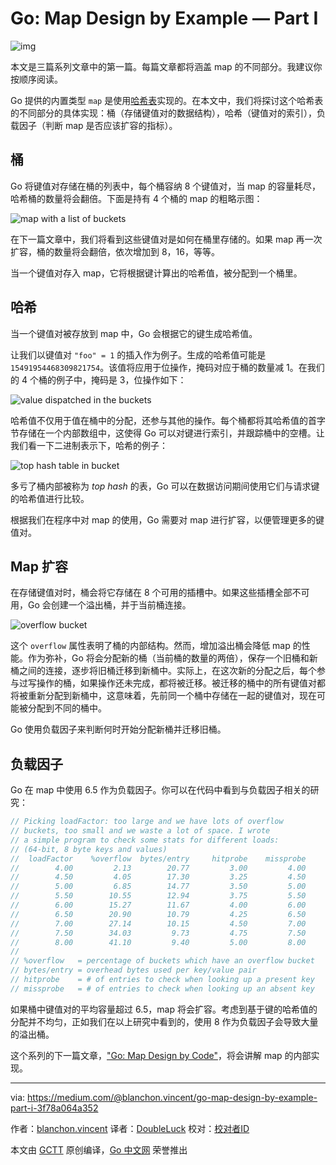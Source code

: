 # Go: Map Design by Example — Part I

![img](https://github.com/studygolang/gctt-images/blob/master/go-map-design-by-example-part-I/1_HFwlzPXZ1nXxKMwumjrlmQ.png?raw=true)

本文是三篇系列文章中的第一篇。每篇文章都将涵盖 map 的不同部分。我建议你按顺序阅读。

Go 提供的内置类型 `map` 是使用[哈希表](https://en.wikipedia.org/wiki/Hash_table)实现的。在本文中，我们将探讨这个哈希表的不同部分的具体实现：桶（存储键值对的数据结构），哈希（键值对的索引），负载因子（判断 map 是否应该扩容的指标）。

## 桶

Go 将键值对存储在桶的列表中，每个桶容纳 8 个键值对，当 map 的容量耗尽，哈希桶的数量将会翻倍。下面是持有 4 个桶的 map 的粗略示图：

![map with a list of buckets](https://github.com/studygolang/gctt-images/blob/master/go-map-design-by-example-part-I/1_MvMVl9YfpWVzM7nqjzON9w.png?raw=true)

在下一篇文章中，我们将看到这些键值对是如何在桶里存储的。如果 map 再一次扩容，桶的数量将会翻倍，依次增加到 8，16，等等。

当一个键值对存入 map，它将根据键计算出的哈希值，被分配到一个桶里。

## 哈希

当一个键值对被存放到 map 中，Go 会根据它的键生成哈希值。

让我们以键值对 `"foo" = 1` 的插入作为例子。生成的哈希值可能是 `15491954468309821754`。该值将应用于位操作，掩码对应于桶的数量减 1。在我们的 4 个桶的例子中，掩码是 3，位操作如下：

![value dispatched in the buckets](https://github.com/studygolang/gctt-images/blob/master/go-map-design-by-example-part-I/1_OgOgEvcqNALd-IHXCSeofw.png?raw=true)

哈希值不仅用于值在桶中的分配，还参与其他的操作。每个桶都将其哈希值的首字节存储在一个内部数组中，这使得 Go 可以对键进行索引，并跟踪桶中的空槽。让我们看一下二进制表示下，哈希的例子：

![top hash table in bucket](https://github.com/studygolang/gctt-images/blob/master/go-map-design-by-example-part-I/1_z8YVGw6WANXuW-xboHmPfQ.png?raw=true)

多亏了桶内部被称为 *top hash* 的表，Go 可以在数据访问期间使用它们与请求键的哈希值进行比较。

根据我们在程序中对 map 的使用，Go 需要对 map 进行扩容，以便管理更多的键值对。

## Map 扩容

在存储键值对时，桶会将它存储在 8 个可用的插槽中。如果这些插槽全部不可用，Go 会创建一个溢出桶，并于当前桶连接。

![overflow bucket](https://github.com/studygolang/gctt-images/blob/master/go-map-design-by-example-part-I/1_ZfDObIafsML18crqW-MX_Q.png?raw=true)

这个 `overflow` 属性表明了桶的内部结构。然而，增加溢出桶会降低 map 的性能。作为弥补，Go 将会分配新的桶（当前桶的数量的两倍），保存一个旧桶和新桶之间的连接，逐步将旧桶迁移到新桶中。实际上，在这次新的分配之后，每个参与过写操作的桶，如果操作还未完成，都将被迁移。被迁移的桶中的所有键值对都将被重新分配到新桶中，这意味着，先前同一个桶中存储在一起的键值对，现在可能被分配到不同的桶中。

Go 使用负载因子来判断何时开始分配新桶并迁移旧桶。

## 负载因子

Go 在 map 中使用 6.5 作为负载因子。你可以在代码中看到与负载因子相关的研究：

```go
// Picking loadFactor: too large and we have lots of overflow
// buckets, too small and we waste a lot of space. I wrote
// a simple program to check some stats for different loads:
// (64-bit, 8 byte keys and values)
//  loadFactor    %overflow  bytes/entry     hitprobe    missprobe
//        4.00         2.13        20.77         3.00         4.00
//        4.50         4.05        17.30         3.25         4.50
//        5.00         6.85        14.77         3.50         5.00
//        5.50        10.55        12.94         3.75         5.50
//        6.00        15.27        11.67         4.00         6.00
//        6.50        20.90        10.79         4.25         6.50
//        7.00        27.14        10.15         4.50         7.00
//        7.50        34.03         9.73         4.75         7.50
//        8.00        41.10         9.40         5.00         8.00
//
// %overflow   = percentage of buckets which have an overflow bucket
// bytes/entry = overhead bytes used per key/value pair
// hitprobe    = # of entries to check when looking up a present key
// missprobe   = # of entries to check when looking up an absent key
```

如果桶中键值对的平均容量超过 6.5，map 将会扩容。考虑到基于键的哈希值的分配并不均匀，正如我们在以上研究中看到的，使用 8 作为负载因子会导致大量的溢出桶。

这个系列的下一篇文章，["Go: Map Design by Code"](https://medium.com/@blanchon.vincent/go-map-design-by-code-part-ii-50d111557c08)，将会讲解 map 的内部实现。

---
via: https://medium.com/@blanchon.vincent/go-map-design-by-example-part-i-3f78a064a352

作者：[blanchon.vincent](https://medium.com/@blanchon.vincent)
译者：[DoubleLuck](https://github.com/DoubleLuck)
校对：[校对者ID](https://github.com/校对者ID)

本文由 [GCTT](https://github.com/studygolang/GCTT) 原创编译，[Go 中文网](https://studygolang.com/) 荣誉推出
